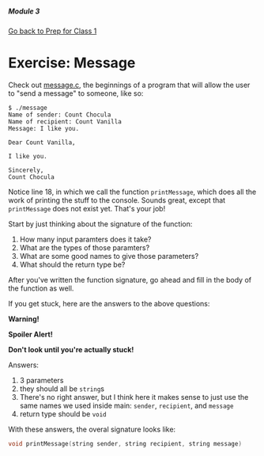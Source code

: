 ##### Module 3
[Go back to Prep for Class 1](../../class1-prep#more-practice-with-functions)
# Exercise: Message

Check out [message.c](message.html), the beginnings of a program that will allow the user to 
"send a message" to someone, like so:
```nohighlight
$ ./message
Name of sender: Count Chocula
Name of recipient: Count Vanilla
Message: I like you.

Dear Count Vanilla,

I like you.

Sincerely, 
Count Chocula
```

Notice line 18, in which we call the function `printMessage`, which does all the work of printing the stuff to the console. 
Sounds great, except that `printMessage` does not exist yet. That's your job! 

Start by just thinking about the signature of the function:

1. How many input paramters does it take?
2. What are the types of those paramters?
3. What are some good names to give those parameters?
4. What should the return type be?

After you've written the function signature, go ahead and fill in the body of the function as well.

If you get stuck, here are the answers to the above questions:

**Warning!**


**Spoiler Alert!**


**Don't look until you're actually stuck!**


Answers:

1. 3 parameters
2. they should all be `string`s
3. There's no right answer, but I think here it makes sense to just use the same names we used inside main: `sender`, `recipient`, and `message`
4. return type should be `void`

With these answers, the overal signature looks like:
```c
void printMessage(string sender, string recipient, string message)
```
